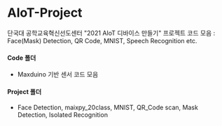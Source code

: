 # AIoT-Project
단국대 공학교육혁신선도센터 "2021 AIoT 디바이스 만들기" 프로젝트 코드 모음 : Face(Mask) Detection, QR Code, MNIST, Speech Recognition etc.


#### Code 폴더
- Maxduino 기반 센서 코드 모음

#### Project 폴더
- Face Detection, maixpy_20class, MNIST, QR_Code scan, Mask Detection, Isolated Recognition
